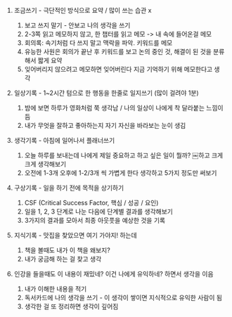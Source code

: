 1. 조금쓰기 - 극단적인 방식으로 요약 / 많이 쓰는 습관 x
    
    1. 보고 쓰지 말기 - 안보고 나의 생각을 쓰기
    2. 2-3쪽 읽고 메모하지 않고, 한 챕터를 읽고 메모 -> 내 속에 들어온걸 메모
    3. 회의록: 속기처럼 다 쓰지 말고 맥락을 파악. 키워드를 메모
    4. 유능한 사원은 회의가 끝난 후 키워드를 보고 논의 중인 것, 해결이 된 것을 분류해서 짧게 요약
    5. 잊어버리지 않으려고 메모하면 잊어버린다 지금 기억하기 위해 메모한다고 생각
      
    
2. 일상기록 - 1~2시간 텀으로 한 행동을 한줄로 일지쓰기 (많이 걸려야 1분)
    
    1. 밤에 보면 하루가 영화처럼 쭉 생각남 / 나의 일상이 나에게 착 달라붙는 느낌이 듬
    2. 내가 무엇을 잘하고 좋아하는지 자기 자신을 바라보는 눈이 생김
      
    
3. 생각기록 - 아침에 일어나서 플래너쓰기
    
    1. 오늘 하루를 보내는데 나에게 제일 중요하고 하고 싶은 일이 뭘까? ￼하고 크게 크게 생각해보기
    2. 오전에 1-3개 오후에 1-2/3개 씩 가볍게 한다 생각하고 5가지 정도만 써보기
  
5. 구상기록 - 일을 하기 전에 목적을 상기하기
    
    1. CSF (Critical Success Factor, 핵심 / 성공 / 요인)
    2. 일을 1, 2, 3 단계로 나눈 다음에 단계별 결과를 생각해보기
    3. 3가지의 결과를 모아서 최종 아웃풋을 예상한 것을 기록
      
    
6. 지식기록 - 맛집을 찾았으면 여기 가야지! 하는데
    
    1. 책을 볼때도 내가 이 책을 왜보지?
    2. 내가 궁금해 하는 걸 찾고 생각
      
    
7. 인강을 들을때도 이 내용이 재밌네? 이건 나에게 유익하네? 하면서 생각을 이음
    
    1. 내가 이해한 내용을 적기
    2. 독서카드에 나의 생각을 쓰기 - 이 생각이 쌓이면 지식적으로 유익한 사람이 됨
    3. 생각한 걸 또 정리하면 생각이 깊어짐